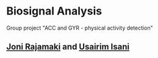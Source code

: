 # Biosignal Analysis

Group project "ACC and GYR - physical activity detection"

## [Joni Rajamaki](https://github.com/Jonitsi/) and [Usairim Isani](https://github.com/UsairimIsani)
